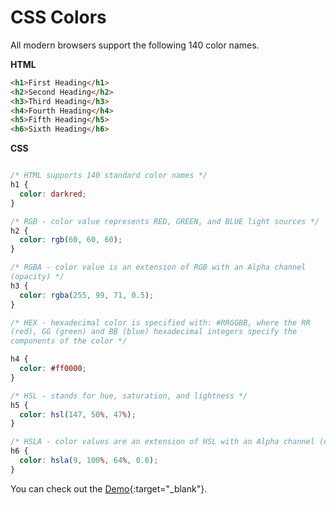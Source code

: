 


# CSS Colors



All modern browsers support the following 140 color names.

**HTML**

```HTML
<h1>First Heading</h1>
<h2>Second Heading</h2>
<h3>Third Heading</h3>
<h4>Fourth Heading</h4>
<h5>Fifth Heading</h5>
<h6>Sixth Heading</h6>
```
**CSS**

```CSS

/* HTML supports 140 standard color names */
h1 {
  color: darkred;
}

/* RGB - color value represents RED, GREEN, and BLUE light sources */
h2 {
  color: rgb(60, 60, 60);
}

/* RGBA - color value is an extension of RGB with an Alpha channel
(opacity) */
h3 {
  color: rgba(255, 99, 71, 0.5);
}

/* HEX - hexadecimal color is specified with: #RRGGBB, where the RR
(red), GG (green) and BB (blue) hexadecimal integers specify the
components of the color */

h4 {
  color: #ff0000;
}

/* HSL - stands for hue, saturation, and lightness */
h5 {
  color: hsl(147, 50%, 47%);
}

/* HSLA - color values are an extension of HSL with an Alpha channel (opacity). */
h6 {
  color: hsla(9, 100%, 64%, 0.6);
}

```

You can check out the [Demo](https://praveenorugantitech.github.io/praveenorugantitech-css/3_Colors/Demo){:target="_blank"}.




